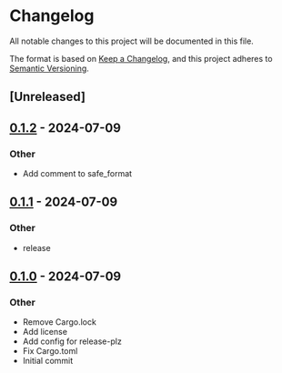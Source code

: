 # Changelog
All notable changes to this project will be documented in this file.

The format is based on [Keep a Changelog](https://keepachangelog.com/en/1.0.0/),
and this project adheres to [Semantic Versioning](https://semver.org/spec/v2.0.0.html).

## [Unreleased]

## [0.1.2](https://github.com/AllenDang/safe_format/compare/v0.1.1...v0.1.2) - 2024-07-09

### Other
- Add comment to safe_format

## [0.1.1](https://github.com/AllenDang/safe_format/compare/v0.1.0...v0.1.1) - 2024-07-09

### Other
- release

## [0.1.0](https://github.com/AllenDang/safe_format/releases/tag/v0.1.0) - 2024-07-09

### Other
- Remove Cargo.lock
- Add license
- Add config for release-plz
- Fix Cargo.toml
- Initial commit
